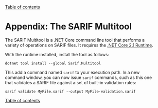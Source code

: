 [Table of contents](../README.md#contents)

# Appendix: The SARIF Multitool

The SARIF Multitool is a .NET Core command line tool that performs a variety of operations on SARIF files. It requires the [.NET Core 2.1 Runtime](https://dotnet.microsoft.com/download/dotnet-core/2.1).

With the runtime installed, install the tool as follows:

    dotnet tool install --global Sarif.Multitool

This add a command named `sarif` to your execution path. In a new command window, you can now issue `sarif` commands, such as this one that validates a SARIF file against a set of built-in validation rules:

    sarif validate MyFile.sarif --output MyFile-validation.sarif

[Table of contents](../README.md#contents)